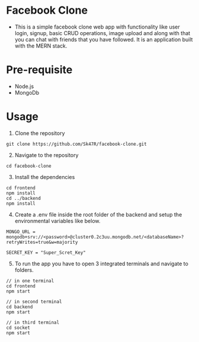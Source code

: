 # Facebook Clone

- This is a simple facebook clone web app with functionality like user login, signup, basic CRUD operations, image upload and along with that you can chat with friends that you have followed. It is an application built with the MERN stack.

# Pre-requisite

- Node.js
- MongoDb

# Usage

1. Clone the repository

```
git clone https://github.com/Sk47R/facebook-clone.git
```

2. Navigate to the repository

```
cd facebook-clone
```

3. Install the dependencies

```
cd frontend
npm install
cd ../backend
npm install
```

4. Create a .env file inside the root folder of the backend and setup the environmental variables like below.

```
MONGO_URL = mongodb+srv://<password>@cluster0.2c3uu.mongodb.net/<databaseName>?retryWrites=true&w=majority

SECRET_KEY = "Super_Scret_Key"
```

5. To run the app you have to open 3 integrated terminals and navigate to folders.

```
// in one terminal
cd frontend
npm start

// in second terminal
cd backend
npm start

// in third terminal
cd socket
npm start
```

